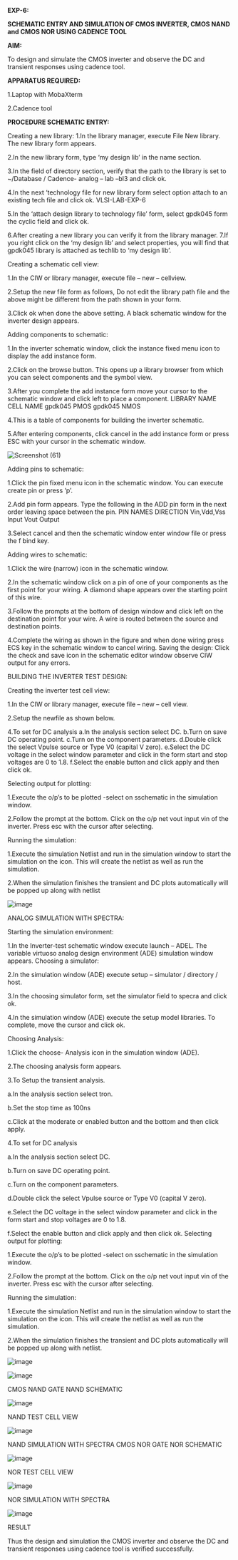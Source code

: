**EXP-6:**
 
 **SCHEMATIC ENTRY AND SIMULATION OF CMOS INVERTER, CMOS NAND and CMOS NOR USING
 CADENCE TOOL**
 
 **AIM:**
 
 To design and simulate the CMOS inverter and observe the DC and transient
 responses using cadence tool.
 
 **APPARATUS REQUIRED:**
 
 1.Laptop with MobaXterm
 
 2.Cadence tool
 
 **PROCEDURE SCHEMATIC ENTRY:**
 
 Creating a new library:
 1.In the library manager, execute File 
New library. The new library form appears.

2.In the new library form, type ‘my design lib’ in the
 name section. 

 3.In the field of directory section, verify that the path to the library is set to
 ~/Database / Cadence- analog – lab –bl3 and click ok.
 
 4.In the next ‘technology file for new library
 form select option attach to an existing tech file and click ok. VLSI-LAB-EXP-6

 5.In the ‘attach
 design library to technology file’ form, select gpdk045 form the cyclic field and click ok.
 
 6.After creating a new library you can verify it from the library manager. 7.If you right click on the ‘my
 design lib’ and select properties, you will find that gpdk045 library is attached as techlib to ‘my
 design lib’.
 
 Creating a schematic cell view:
 
 1.In the CIW or library manager, execute file – new – cellview. 
 
 2.Setup the new file form as follows, Do not edit the library path file and the above might be
 different from the path shown in your form.
 
 3.Click ok when done the above setting. A black schematic window for the inverter design appears.

 Adding components to schematic: 
 
 1.In the inverter schematic window, click the instance fixed menu icon to display the add instance form.
 
 2.Click on the browse button. This opens up a library browser from which you can select
 components and the symbol view.
 
 3.After you complete the add instance form move your cursor to
 the schematic window and click left to place a component. LIBRARY NAME CELL NAME gpdk045
 PMOS gpdk045 NMOS
 
 4.This is a table of components for building the inverter schematic.
 
 5.After entering components, click cancel in the add instance form or press ESC with your cursor in the
 schematic window.

 ![Screenshot (61)](https://github.com/hemakaruna/VLSI-LAB-EXP-6/assets/160728787/8db56d8a-49d2-4350-8be7-c7e83a79df26)


  Adding pins to schematic: 
  
 1.Click the pin fixed menu icon in the schematic window. You can execute
 create pin or press ‘p’.
 
 2.Add pin form appears. Type the following in the ADD pin form in the next
 order leaving space between the pin. PIN NAMES DIRECTION Vin,Vdd,Vss Input Vout Output

 3.Select cancel and then the schematic window enter window file or press the f bind key.
 
 Adding wires to schematic: 

 1.Click the wire (narrow) icon in the schematic window. 
 
 2.In the schematic window click on a pin of one of your components as the first point for your wiring. A diamond
 shape appears over the starting point of this wire.
 
 3.Follow the prompts at the bottom of design  window and click left on the destination point for your wire. A wire is routed between the source
 and destination points. 
 
 4.Complete the wiring as shown in the figure and when done wiring press
 ECS key in the schematic window to cancel wiring.
 Saving the design: Click the check and save icon
 in the schematic editor window observe CIW output for any errors.
 
 BUILDING THE INVERTER TEST DESIGN:
 
 Creating the inverter test cell view: 
 
 1.In the CIW or library
 manager, execute file – new – cell view. 

 2.Setup the newfile as shown below.

 4.To set for DC analysis a.In the analysis section select DC. b.Turn on
 save DC operating point. c.Turn on the component parameters. d.Double click the select Vpulse
 source or Type V0 (capital V zero). e.Select the DC voltage in the select window parameter and click
 in the form start and stop voltages are 0 to 1.8. f.Select the enable button and click apply and then
 click ok. 

 Selecting output for plotting:
 
 1.Execute the o/p’s to be plotted -select on sschematic in the
 simulation window. 
 
 2.Follow the prompt at the bottom. Click on the o/p net vout input vin of the
 inverter. Press esc with the cursor after selecting.
 
 Running the simulation:
 
 1.Execute the simulation
 Netlist and run in the simulation window to start the simulation on the icon. This will create the
 netlist as well as run the simulation.
 
 2.When the simulation finishes the transient and DC plots
 automatically will be popped up along with netlist

 ![image](https://github.com/hemakaruna/VLSI-LAB-EXP-6/assets/160728787/8d3b9565-fd38-4233-8d88-c3027d9a2ccc)

ANALOG SIMULATION WITH SPECTRA: 

Starting the simulation environment:

1.In the Inverter-test schematic window execute launch – ADEL. The variable virtuoso analog design environment (ADE) simulation window appears. Choosing a simulator:

2.In the simulation window (ADE) execute setup – simulator / directory / host.

3.In the choosing simulator form, set the simulator field to specra and click ok.

4.In the simulation window (ADE) execute the setup model libraries. To complete, move the cursor and click ok.

Choosing Analysis:

1.Click the choose- Analysis icon in the simulation window (ADE).

2.The choosing analysis form appears.

3.To Setup the transient analysis.

a.In the analysis section select tron.

b.Set the stop time as 100ns

c.Click at the moderate or enabled button and the bottom and then click apply.

4.To set for DC analysis

a.In the analysis section select DC.

b.Turn on save DC operating point.

c.Turn on the component parameters.

d.Double click the select Vpulse source or Type V0 (capital V zero).

e.Select the DC voltage in the select window parameter and click in the form start and stop voltages are 0 to 1.8.

f.Select the enable button and click apply and then click ok. Selecting output for plotting:

1.Execute the o/p’s to be plotted -select on sschematic in the simulation window.

2.Follow the prompt at the bottom. Click on the o/p net vout input vin of the inverter. Press esc with the cursor after selecting.

Running the simulation:

1.Execute the simulation Netlist and run in the simulation window to start the simulation on the icon. This will create the netlist as well as run the simulation.

2.When the simulation finishes the transient and DC plots automatically will be popped up along with netlist.

![image](https://github.com/hemakaruna/VLSI-LAB-EXP-6/assets/160728787/4e9753e8-3f90-490f-a8c3-28f75d5da5bb)

![image](https://github.com/hemakaruna/VLSI-LAB-EXP-6/assets/160728787/641e686a-dd22-4f2d-9895-c0af592b55a7)

CMOS NAND GATE NAND SCHEMATIC

![image](https://github.com/hemakaruna/VLSI-LAB-EXP-6/assets/160728787/e9c5d1ae-706c-411e-ba3a-a2f33e5d54e7)

NAND TEST CELL VIEW

![image](https://github.com/hemakaruna/VLSI-LAB-EXP-6/assets/160728787/94e57c9d-3154-4381-a3ff-ac254f1a4a38)

NAND SIMULATION WITH SPECTRA CMOS NOR GATE NOR SCHEMATIC 

![image](https://github.com/hemakaruna/VLSI-LAB-EXP-6/assets/160728787/2957d722-aeb5-4504-8eec-f1aee38b5107)

NOR TEST CELL VIEW 

![image](https://github.com/hemakaruna/VLSI-LAB-EXP-6/assets/160728787/1b9effa9-6b12-4e19-9264-bdf440677e7f)

NOR SIMULATION WITH SPECTRA

![image](https://github.com/hemakaruna/VLSI-LAB-EXP-6/assets/160728787/361a475f-8af9-4b9a-9489-055557ebf126)

RESULT

Thus the design and simulation the CMOS inverter and observe the DC and transient 
responses using cadence tool is verified successfully.
